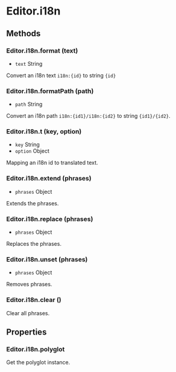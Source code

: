 # Editor.i18n

## Methods

### Editor.i18n.format (text)

  - `text` String

Convert an i18n text `i18n:{id}` to string `{id}`

### Editor.i18n.formatPath (path)

  - `path` String

Convert an i18n path `i18n:{id1}/i18n:{id2}` to string `{id1}/{id2}`.

### Editor.i18n.t (key, option)

  - `key` String
  - `option` Object

Mapping an i18n id to translated text.

### Editor.i18n.extend (phrases)

  - `phrases` Object

Extends the phrases.

### Editor.i18n.replace (phrases)

  - `phrases` Object

Replaces the phrases.

### Editor.i18n.unset (phrases)

  - `phrases` Object

Removes phrases.

### Editor.i18n.clear ()

Clear all phrases.

## Properties

### Editor.i18n.polyglot

Get the polyglot instance.
